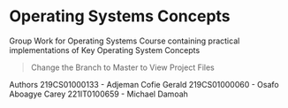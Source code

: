 # Operating Systems Concepts
Group Work for Operating Systems Course containing practical implementations of Key Operating System Concepts

> Change the Branch to Master to View Project Files

Authors
219CS01000133 - Adjeman Cofie Gerald
219CS01000060 - Osafo Aboagye Carey
221IT0100659 - Michael Damoah 


